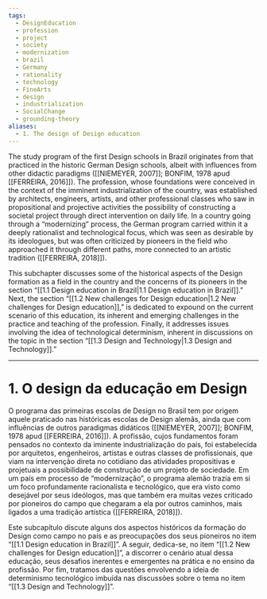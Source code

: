 ```yaml
---
tags:
  - DesignEducation
  - profession
  - project
  - society
  - modernization
  - brazil
  - Germany
  - rationality
  - technology
  - FineArts
  - design
  - industrialization
  - SocialChange
  - grounding-theory
aliases:
  - 1. The design of Design education
---
```

The study program of the first Design schools in Brazil originates from that practiced in the historic German Design schools, albeit with influences from other didactic paradigms ([[NIEMEYER, 2007]]; BONFIM, 1978 apud [[FERREIRA, 2016]]). The profession, whose foundations were conceived in the context of the imminent industrialization of the country, was established by architects, engineers, artists, and other professional classes who saw in propositional and projective activities the possibility of constructing a societal project through direct intervention on daily life. In a country going through a “modernizing” process, the German program carried within it a deeply rationalist and technological focus, which was seen as desirable by its ideologues, but was often criticized by pioneers in the field who approached it through different paths, more connected to an artistic tradition ([[FERREIRA, 2018]]).

This subchapter discusses some of the historical aspects of the Design formation as a field in the country and the concerns of its pioneers in the section “[[1.1 Design education in Brazil|1.1 Design education in Brazil]].” Next, the section “[[1.2 New challenges for Design education|1.2 New challenges for Design education]],” is dedicated to expound on the current scenario of this education, its inherent and emerging challenges in the practice and teaching of the profession. Finally, it addresses issues involving the idea of technological determinism, inherent in discussions on the topic in the section “[[1.3 Design and Technology|1.3 Design and Technology]].”

---
# 1. O design da educação em Design
O programa das primeiras escolas de Design no Brasil tem por origem aquele praticado nas históricas escolas de Design alemãs, ainda que com influências de outros paradigmas didáticos ([[NIEMEYER, 2007]]; BONFIM, 1978 apud [[FERREIRA, 2016]]). A profissão, cujos fundamentos foram pensados no contexto da iminente industrialização do país, foi estabelecida por arquitetos, engenheiros, artistas e outras classes de profissionais, que viam na intervenção direta no cotidiano das atividades propositivas e projetuais a possibilidade de construção de um projeto de sociedade. Em um país em processo de “modernização”, o programa alemão trazia em si um foco profundamente racionalista e tecnológico, que era visto como desejável por seus ideólogos, mas que também era muitas vezes criticado por pioneiros do campo que chegaram a ela por outros caminhos, mais ligados a uma tradição artística ([[FERREIRA, 2018]]).

Este subcapítulo discute alguns dos aspectos históricos da formação do Design como campo no país e as preocupações dos seus pioneiros no item “[[1.1 Design education in Brazil]]”. A seguir, dedica-se, no item “[[1.2 New challenges for Design education]]”, a discorrer o cenário atual dessa educação, seus desafios inerentes e emergentes na prática e no ensino da profissão. Por fim, tratamos das questões envolvendo a ideia de determinismo tecnológico imbuída nas discussões sobre o tema no item “[[1.3 Design and Technology]]”.